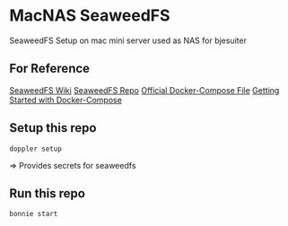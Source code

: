 # MacNAS SeaweedFS

SeaweedFS Setup on mac mini server used as NAS for bjesuiter

## For Reference 

[SeaweedFS Wiki](https://github.com/chrislusf/seaweedfs/wiki)
[SeaweedFS Repo](https://github.com/chrislusf/seaweedfs)
[Official Docker-Compose File](https://raw.githubusercontent.com/chrislusf/seaweedfs/master/docker/seaweedfs-compose.yml)
[Getting Started with Docker-Compose](https://github.com/chrislusf/seaweedfs/wiki/Getting-Started#with-compose)

## Setup this repo 

`doppler setup`

=> Provides secrets for seaweedfs

## Run this repo 

`bonnie start`